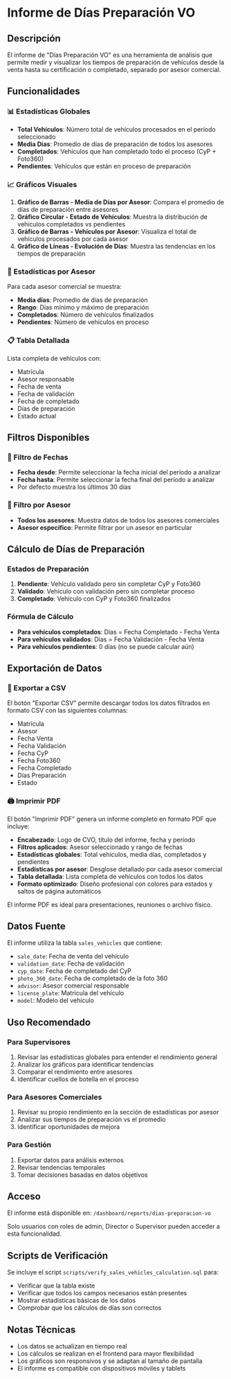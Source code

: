 # Informe de Días Preparación VO

## Descripción

El informe de "Días Preparación VO" es una herramienta de análisis que permite medir y visualizar los tiempos de preparación de vehículos desde la venta hasta su certificación o completado, separado por asesor comercial.

## Funcionalidades

### 📊 Estadísticas Globales
- **Total Vehículos**: Número total de vehículos procesados en el período seleccionado
- **Media Días**: Promedio de días de preparación de todos los asesores
- **Completados**: Vehículos que han completado todo el proceso (CyP + Foto360)
- **Pendientes**: Vehículos que están en proceso de preparación

### 📈 Gráficos Visuales
1. **Gráfico de Barras - Media de Días por Asesor**: Compara el promedio de días de preparación entre asesores
2. **Gráfico Circular - Estado de Vehículos**: Muestra la distribución de vehículos completados vs pendientes
3. **Gráfico de Barras - Vehículos por Asesor**: Visualiza el total de vehículos procesados por cada asesor
4. **Gráfico de Líneas - Evolución de Días**: Muestra las tendencias en los tiempos de preparación

### 👥 Estadísticas por Asesor
Para cada asesor comercial se muestra:
- **Media días**: Promedio de días de preparación
- **Rango**: Días mínimo y máximo de preparación
- **Completados**: Número de vehículos finalizados
- **Pendientes**: Número de vehículos en proceso

### 📋 Tabla Detallada
Lista completa de vehículos con:
- Matrícula
- Asesor responsable
- Fecha de venta
- Fecha de validación
- Fecha de completado
- Días de preparación
- Estado actual

## Filtros Disponibles

### 📅 Filtro de Fechas
- **Fecha desde**: Permite seleccionar la fecha inicial del período a analizar
- **Fecha hasta**: Permite seleccionar la fecha final del período a analizar
- Por defecto muestra los últimos 30 días

### 👤 Filtro por Asesor
- **Todos los asesores**: Muestra datos de todos los asesores comerciales
- **Asesor específico**: Permite filtrar por un asesor en particular

## Cálculo de Días de Preparación

### Estados de Preparación
1. **Pendiente**: Vehículo validado pero sin completar CyP y Foto360
2. **Validado**: Vehículo con validación pero sin completar proceso
3. **Completado**: Vehículo con CyP y Foto360 finalizados

### Fórmula de Cálculo
- **Para vehículos completados**: Días = Fecha Completado - Fecha Venta
- **Para vehículos validados**: Días = Fecha Validación - Fecha Venta
- **Para vehículos pendientes**: 0 días (no se puede calcular aún)

## Exportación de Datos

### 📄 Exportar a CSV
El botón "Exportar CSV" permite descargar todos los datos filtrados en formato CSV con las siguientes columnas:
- Matrícula
- Asesor
- Fecha Venta
- Fecha Validación
- Fecha CyP
- Fecha Foto360
- Fecha Completado
- Días Preparación
- Estado

### 🖨️ Imprimir PDF
El botón "Imprimir PDF" genera un informe completo en formato PDF que incluye:
- **Encabezado**: Logo de CVO, título del informe, fecha y período
- **Filtros aplicados**: Asesor seleccionado y rango de fechas
- **Estadísticas globales**: Total vehículos, media días, completados y pendientes
- **Estadísticas por asesor**: Desglose detallado por cada asesor comercial
- **Tabla detallada**: Lista completa de vehículos con todos los datos
- **Formato optimizado**: Diseño profesional con colores para estados y saltos de página automáticos

El informe PDF es ideal para presentaciones, reuniones o archivo físico.

## Datos Fuente

El informe utiliza la tabla `sales_vehicles` que contiene:
- `sale_date`: Fecha de venta del vehículo
- `validation_date`: Fecha de validación
- `cyp_date`: Fecha de completado del CyP
- `photo_360_date`: Fecha de completado de la foto 360
- `advisor`: Asesor comercial responsable
- `license_plate`: Matrícula del vehículo
- `model`: Modelo del vehículo

## Uso Recomendado

### Para Supervisores
1. Revisar las estadísticas globales para entender el rendimiento general
2. Analizar los gráficos para identificar tendencias
3. Comparar el rendimiento entre asesores
4. Identificar cuellos de botella en el proceso

### Para Asesores Comerciales
1. Revisar su propio rendimiento en la sección de estadísticas por asesor
2. Analizar sus tiempos de preparación vs el promedio
3. Identificar oportunidades de mejora

### Para Gestión
1. Exportar datos para análisis externos
2. Revisar tendencias temporales
3. Tomar decisiones basadas en datos objetivos

## Acceso

El informe está disponible en: `/dashboard/reports/dias-preparacion-vo`

Solo usuarios con roles de admin, Director o Supervisor pueden acceder a esta funcionalidad.

## Scripts de Verificación

Se incluye el script `scripts/verify_sales_vehicles_calculation.sql` para:
- Verificar que la tabla existe
- Verificar que todos los campos necesarios están presentes
- Mostrar estadísticas básicas de los datos
- Comprobar que los cálculos de días son correctos

## Notas Técnicas

- Los datos se actualizan en tiempo real
- Los cálculos se realizan en el frontend para mayor flexibilidad
- Los gráficos son responsivos y se adaptan al tamaño de pantalla
- El informe es compatible con dispositivos móviles y tablets 